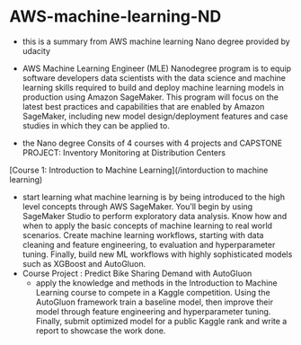 # AWS-machine-learning-ND
- this is a summary from AWS machine learning Nano degree provided by udacity
- AWS Machine Learning Engineer (MLE) Nanodegree program is to equip software developers 
data scientists with the data science and machine learning skills required to build and deploy machine
learning models in production using Amazon SageMaker. This program will focus on the latest best practices
and capabilities that are enabled by Amazon SageMaker, including new model design/deployment features
and case studies in which they can be applied to.

- the Nano degree Consits of 4 courses with 4 projects and CAPSTONE PROJECT: Inventory Monitoring at Distribution Centers

[Course 1: Introduction to Machine Learning](/intorduction to machine learning)
-  start learning what machine learning is by being introduced to the high level concepts
through AWS SageMaker. You’ll begin by using SageMaker Studio to perform exploratory data analysis.
Know how and when to apply the basic concepts of machine learning to real world scenarios. Create
machine learning workflows, starting with data cleaning and feature engineering, to evaluation and
hyperparameter tuning. Finally,  build new ML workflows with highly sophisticated models such as
XGBoost and AutoGluon.
- Course Project : Predict Bike Sharing Demand with AutoGluon
  - apply the knowledge and methods in the Introduction to Machine Learning course to compete in a Kaggle competition. Using the AutoGluon framework train a baseline model, then improve their model through feature engineering and hyperparameter tuning. Finally, submit  optimized model for a public Kaggle rank and write a report  to showcase the work done.
